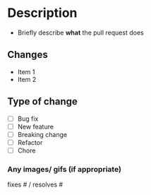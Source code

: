 # Description

- Briefly describe **what** the pull request does

## Changes

- Item 1
- Item 2

## Type of change

- [ ] Bug fix
- [ ] New feature
- [ ] Breaking change
- [ ] Refactor
- [ ] Chore

### Any images/ gifs (if appropriate)

fixes # / resolves #
